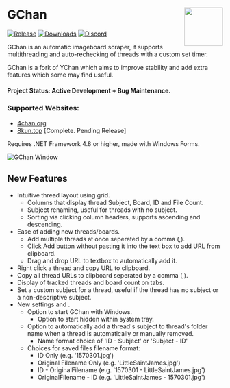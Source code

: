 # GChan      <img align="right" width="90" height="90" src="https://i.imgur.com/orC8f3w.png">
[![Release](https://img.shields.io/github/v/release/issung/GChan?style=for-the-badge)](https://github.com/Issung/GChan/releases)
[![Downloads](https://img.shields.io/github/downloads/issung/GCHan/total?style=for-the-badge)](https://github.com/Issung/GChan/releases)
[![Discord](https://img.shields.io/discord/806067523853746196?color=%23738BD8&label=discord&style=for-the-badge)](https://discord.gg/Ayh6UasAVn)

GChan is an automatic imageboard scraper, it supports multithreading and auto-rechecking of threads with a custom set timer.

GChan is a fork of YChan which aims to improve stability and add extra features which some may find useful.

#### Project Status: Active Development + Bug Maintenance.

### Supported Websites: 
* [4chan.org](http://4chan.org/)
* [8kun.top](https://8kun.top/index.html) [Complete. Pending Release]

Requires .NET Framework 4.8 or higher, made with Windows Forms.

![GChan Window](http://puu.sh/ERKQ8.png)

## New Features
* Intuitive thread layout using grid.
   * Columns that display thread Subject, Board, ID and File Count.
   * Subject renaming, useful for threads with no subject.
   * Sorting via clicking column headers, supports ascending and descending.
* Ease of adding new threads/boards.
   * Add multiple threads at once seperated by a comma (,).
   * Click Add button without pasting it into the text box to add URL from clipboard.
   * Drag and drop URL to textbox to automatically add it.
* Right click a thread and copy URL to clipboard.
* Copy all thread URLs to clipboard seperated by a comma (,).
* Display of tracked threads and board count on tabs.
* Set a custom subject for a thread, useful if the thread has no subject or a non-descriptive subject.
* New settings and .
   * Option to start GChan with Windows.
      * Option to start hidden within system tray.
   * Option to automatically add a thread's subject to thread's folder name when a thread is automatically or manually removed.
      * Name format choice of 'ID - Subject' or 'Subject - ID'
   * Choices for saved files filename format:
     * ID Only (e.g. '1570301.jpg')
     * Original Filename Only (e.g. 'LittleSaintJames.jpg')
     * ID - OriginalFilename (e.g. '1570301 - LittleSaintJames.jpg')
     * OriginalFilename - ID (e.g. 'LittleSaintJames - 1570301.jpg')
